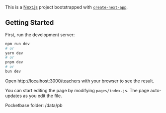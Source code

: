 This is a [Next.js](https://nextjs.org/) project bootstrapped with [`create-next-app`](https://github.com/vercel/next.js/tree/canary/packages/create-next-app).

## Getting Started

First, run the development server:

```bash
npm run dev
# or
yarn dev
# or
pnpm dev
# or
bun dev
```

Open [http://localhost:3000/teachers](http://localhost:3000/teachers) with your browser to see the result.

You can start editing the page by modifying `pages/index.js`. The page auto-updates as you edit the file.

Pocketbase folder: /data/pb


